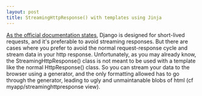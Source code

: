 ```yaml
---
layout: post
title: StreamingHttpResponse() with templates using Jinja
---
```


[As the official documentation
states](https://docs.djangoproject.com/en/1.10/ref/request-response/#django.http.StreamingHttpResponse),
Django is designed for short-lived requests, and it's preferable to
avoid streaming responses. But there are cases where you prefer to avoid
the normal request-response cycle and stream data in your http response.
Unfortunately, as you may already know, the StreamingHttpResponse()
class is not meant to be used with a template like the normal
HttpResponse() class. So you can stream your data to the browser using a
generator, and the only formatting allowed has to go through the
generator, leading to ugly and unmaintanable blobs of html (cf
myapp/streaminghttpresponse view).
